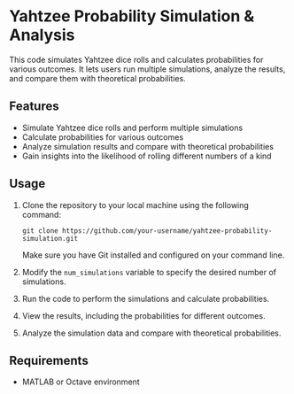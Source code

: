 # Yahtzee Probability Simulation & Analysis

This code simulates Yahtzee dice rolls and calculates probabilities for various outcomes. It lets users run multiple simulations, analyze the results, and compare them with theoretical probabilities.

## Features

- Simulate Yahtzee dice rolls and perform multiple simulations
- Calculate probabilities for various outcomes
- Analyze simulation results and compare with theoretical probabilities
- Gain insights into the likelihood of rolling different numbers of a kind

## Usage
1. Clone the repository to your local machine using the following command:

   ```shell
   git clone https://github.com/your-username/yahtzee-probability-simulation.git
   ```
   Make sure you have Git installed and configured on your command line.
2. Modify the `num_simulations` variable to specify the desired number of simulations.
3. Run the code to perform the simulations and calculate probabilities.
4. View the results, including the probabilities for different outcomes.
5. Analyze the simulation data and compare with theoretical probabilities.

## Requirements

- MATLAB or Octave environment
